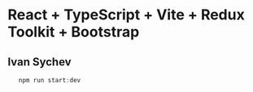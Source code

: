 # React + TypeScript + Vite + Redux Toolkit + Bootstrap

## Ivan Sychev

```js
   npm run start:dev
```
